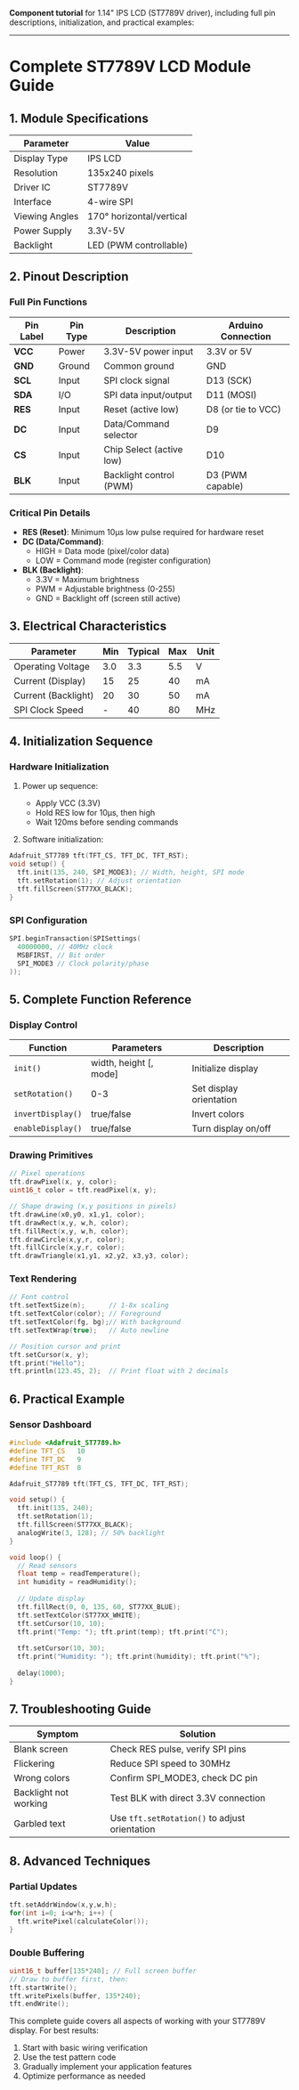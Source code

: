 **Component tutorial** for 1.14" IPS LCD (ST7789V driver), including full pin descriptions, initialization, and practical examples:

---

# **Complete ST7789V LCD Module Guide**

## **1. Module Specifications**
| Parameter          | Value               |
|--------------------|---------------------|
| Display Type       | IPS LCD             |
| Resolution         | 135x240 pixels      |
| Driver IC          | ST7789V             |
| Interface          | 4-wire SPI          |
| Viewing Angles     | 170° horizontal/vertical |
| Power Supply       | 3.3V-5V            |
| Backlight          | LED (PWM controllable) |

## **2. Pinout Description**
### **Full Pin Functions**
| Pin Label | Pin Type | Description                  | Arduino Connection |
|-----------|----------|------------------------------|--------------------|
| **VCC**   | Power    | 3.3V-5V power input          | 3.3V or 5V         |
| **GND**   | Ground   | Common ground                | GND                |
| **SCL**   | Input    | SPI clock signal             | D13 (SCK)          |
| **SDA**   | I/O      | SPI data input/output        | D11 (MOSI)         |
| **RES**   | Input    | Reset (active low)           | D8 (or tie to VCC) |
| **DC**    | Input    | Data/Command selector        | D9                 |
| **CS**    | Input    | Chip Select (active low)     | D10                |
| **BLK**   | Input    | Backlight control (PWM)      | D3 (PWM capable)   |

### **Critical Pin Details**
- **RES (Reset)**: Minimum 10μs low pulse required for hardware reset
- **DC (Data/Command)**:
  - HIGH = Data mode (pixel/color data)
  - LOW = Command mode (register configuration)
- **BLK (Backlight)**:
  - 3.3V = Maximum brightness
  - PWM = Adjustable brightness (0-255)
  - GND = Backlight off (screen still active)

## **3. Electrical Characteristics**
| Parameter          | Min | Typical | Max | Unit |
|--------------------|-----|---------|-----|------|
| Operating Voltage | 3.0 | 3.3     | 5.5 | V    |
| Current (Display) | 15  | 25      | 40  | mA   |
| Current (Backlight)| 20  | 30      | 50  | mA   |
| SPI Clock Speed   | -   | 40      | 80  | MHz  |

## **4. Initialization Sequence**
### **Hardware Initialization**
1. Power up sequence:
   - Apply VCC (3.3V)
   - Hold RES low for 10μs, then high
   - Wait 120ms before sending commands

2. Software initialization:
```cpp
Adafruit_ST7789 tft(TFT_CS, TFT_DC, TFT_RST);
void setup() {
  tft.init(135, 240, SPI_MODE3); // Width, height, SPI mode
  tft.setRotation(1); // Adjust orientation
  tft.fillScreen(ST77XX_BLACK);
}
```

### **SPI Configuration**
```cpp
SPI.beginTransaction(SPISettings(
  40000000, // 40MHz clock
  MSBFIRST, // Bit order
  SPI_MODE3 // Clock polarity/phase
));
```

## **5. Complete Function Reference**
### **Display Control**
| Function | Parameters | Description |
|----------|------------|-------------|
| `init()` | width, height [, mode] | Initialize display |
| `setRotation()` | 0-3 | Set display orientation |
| `invertDisplay()` | true/false | Invert colors |
| `enableDisplay()` | true/false | Turn display on/off |

### **Drawing Primitives**
```cpp
// Pixel operations
tft.drawPixel(x, y, color);
uint16_t color = tft.readPixel(x, y);

// Shape drawing (x,y positions in pixels)
tft.drawLine(x0,y0, x1,y1, color);
tft.drawRect(x,y, w,h, color);
tft.fillRect(x,y, w,h, color);
tft.drawCircle(x,y,r, color);
tft.fillCircle(x,y,r, color);
tft.drawTriangle(x1,y1, x2,y2, x3,y3, color);
```

### **Text Rendering**
```cpp
// Font control
tft.setTextSize(n);      // 1-8x scaling
tft.setTextColor(color); // Foreground
tft.setTextColor(fg, bg);// With background
tft.setTextWrap(true);   // Auto newline

// Position cursor and print
tft.setCursor(x, y);
tft.print("Hello");
tft.println(123.45, 2);  // Print float with 2 decimals
```

## **6. Practical Example**
### **Sensor Dashboard**
```cpp
#include <Adafruit_ST7789.h>
#define TFT_CS   10
#define TFT_DC   9
#define TFT_RST  8

Adafruit_ST7789 tft(TFT_CS, TFT_DC, TFT_RST);

void setup() {
  tft.init(135, 240);
  tft.setRotation(1);
  tft.fillScreen(ST77XX_BLACK);
  analogWrite(3, 128); // 50% backlight
}

void loop() {
  // Read sensors
  float temp = readTemperature();
  int humidity = readHumidity();
  
  // Update display
  tft.fillRect(0, 0, 135, 60, ST77XX_BLUE);
  tft.setTextColor(ST77XX_WHITE);
  tft.setCursor(10, 10);
  tft.print("Temp: "); tft.print(temp); tft.print("C");
  
  tft.setCursor(10, 30);
  tft.print("Humidity: "); tft.print(humidity); tft.print("%");
  
  delay(1000);
}
```

## **7. Troubleshooting Guide**
| Symptom | Solution |
|---------|----------|
| Blank screen | Check RES pulse, verify SPI pins |
| Flickering | Reduce SPI speed to 30MHz |
| Wrong colors | Confirm SPI_MODE3, check DC pin |
| Backlight not working | Test BLK with direct 3.3V connection |
| Garbled text | Use `tft.setRotation()` to adjust orientation |

## **8. Advanced Techniques**
### **Partial Updates**
```cpp
tft.setAddrWindow(x,y,w,h);
for(int i=0; i<w*h; i++) {
  tft.writePixel(calculateColor());
}
```

### **Double Buffering**
```cpp
uint16_t buffer[135*240]; // Full screen buffer
// Draw to buffer first, then:
tft.startWrite();
tft.writePixels(buffer, 135*240);
tft.endWrite();
```

This complete guide covers all aspects of working with your ST7789V display. For best results:
1. Start with basic wiring verification
2. Use the test pattern code
3. Gradually implement your application features
4. Optimize performance as needed
